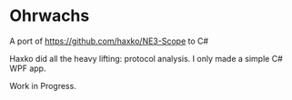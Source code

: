 # Ohrwachs

A port of https://github.com/haxko/NE3-Scope to C#

Haxko did all the heavy lifting: protocol analysis. I only made a simple C# WPF app.

Work in Progress.

